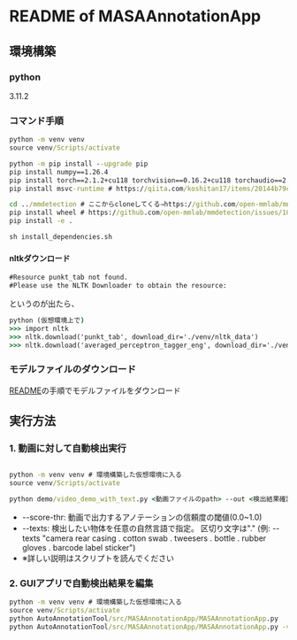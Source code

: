 # README of MASAAnnotationApp

## 環境構築

### python

3.11.2

### コマンド手順

```cmd
python -m venv venv
source venv/Scripts/activate

python -m pip install --upgrade pip
pip install numpy==1.26.4
pip install torch==2.1.2+cu118 torchvision==0.16.2+cu118 torchaudio==2.1.2 --index-url https://download.pytorch.org/whl/cu118
pip install msvc-runtime # https://qiita.com/koshitan17/items/20144b79c8905fb19e88

cd ../mmdetection # ここからcloneしてくる⇒https://github.com/open-mmlab/mmdetection/tree/v3.3.0
pip install wheel # https://github.com/open-mmlab/mmdetection/issues/10665#issuecomment-1757209752
pip install -e .

sh install_dependencies.sh
```

#### nltkダウンロード

```cmd
#Resource punkt_tab not found.
#Please use the NLTK Downloader to obtain the resource:
```

というのが出たら、

```cmd
python (仮想環境上で)
>>> import nltk
>>> nltk.download('punkt_tab', download_dir='./venv/nltk_data')
>>> nltk.download('averaged_perceptron_tagger_eng', download_dir='./venv/nltk_data')
```

### モデルファイルのダウンロード

[README](../README.md#preparation)の手順でモデルファイルをダウンロード

## 実行方法


### 1. 動画に対して自動検出実行

```cmd

python -m venv venv # 環境構築した仮想環境に入る
source venv/Scripts/activate

python demo/video_demo_with_text.py <動画ファイルのpath> --out <検出結果確認用の動画出力先のpath> --masa_config configs/masa-gdino/masa_gdino_swinb_inference.py --masa_checkpoint saved_models/masa_models/gdino_masa.pth --score-thr 0.2 --unified --show_fps --texts "camera rear casing . cotton swab . tweesers . bottle . rubber gloves . barcode label sticker" --json_out <検出結果のjsonファイル出力先のpath(GUIアプリで使用します)>
```

* --score-thr: 動画で出力するアノテーションの信頼度の閾値(0.0~1.0)
* --texts: 検出したい物体を任意の自然言語で指定。 区切り文字は"." (例: --texts "camera rear casing . cotton swab . tweesers . bottle . rubber gloves . barcode label sticker")
* ※詳しい説明はスクリプトを読んでください

### 2. GUIアプリで自動検出結果を編集

```cmd
python -m venv venv # 環境構築した仮想環境に入る
source venv/Scripts/activate
python AutoAnnotationTool/src/MASAAnnotationApp/MASAAnnotationApp.py
python AutoAnnotationTool/src/MASAAnnotationApp/MASAAnnotationApp.py -video AutoAnnotationTool/sample/H1125060570339_2025-06-05_10-52-51_2.mp4 --json AutoAnnotationTool/sample/H1125060570339_2025-06-05_10-52-51_2_outputs.json # or 引数指定で起動時読み込み可
```

